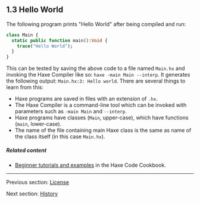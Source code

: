 ## 1.3 Hello World

The following program prints "Hello World" after being compiled and run:

```haxe
class Main {
  static public function main():Void {
    trace("Hello World");
  }
}
```
This can be tested by saving the above code to a file named `Main.hx` and invoking the Haxe Compiler like so: `haxe -main Main --interp`. It generates the following output: `Main.hx:3: Hello world`. There are several things to learn from this:

* Haxe programs are saved in files with an extension of `.hx`.
* The Haxe Compiler is a command-line tool which can be invoked with parameters such as `-main Main` and `--interp`.
* Haxe programs have classes (`Main`, upper-case), which have functions (`main`, lower-case). 
* The name of the file containing main Haxe class is the same as name of the class itself (in this case `Main.hx`). 

##### Related content

* [Beginner tutorials and examples](http://code.haxe.org/category/beginner/) in the Haxe Code Cookbook.

---

Previous section: [License](introduction-license.md)

Next section: [History](introduction-haxe-history.md)